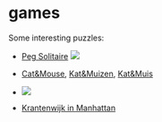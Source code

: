 # games
Some interesting puzzles:

- [Peg Solitaire](https://en.wikipedia.org/wiki/Peg_solitaire)
![](https://media.s-bol.com/BBoj7wPqzn1n/550x457.jpg)

- [Cat&Mouse](https://puzzle.dse.nl/complex/index_us.html#cat_mouse), [Kat&Muizen](https://nl.wikipedia.org/wiki/Kat_en_Muizen), [Kat&Muis](https://liacs.leidenuniv.nl/~kosterswa/pm/op4pm05.html)
- ![](https://liacs.leidenuniv.nl/~kosterswa/pm/catmouse.gif)

- [Krantenwijk in Manhattan](https://deelder.home.xs4all.nl/puzzel.html)
